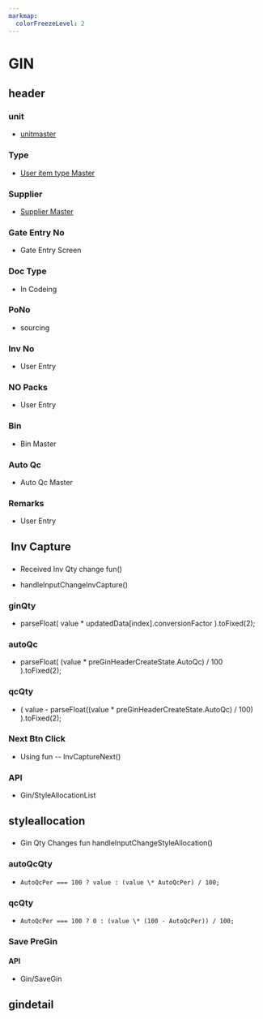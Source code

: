 ```yaml
---
markmap:
  colorFreezeLevel: 2
---
```


# GIN

## header

### unit

- [unitmaster](vscode://file/C:/Users/muthukumaran/OneDrive%20-%20Garnet%20Technologies/Desktop/combined-Project/src/Components/Project-1/CreateProduct.jsx:10)

### Type

- [User item type Master](vscode://file/C:/Users/muthukumaran/OneDrive%20-%20Garnet%20Technologies/Desktop/combined-Project/src/Components/Project-1/CreateProductTable.jsx:19)

### Supplier

- [Supplier Master](vscode://file/C:/Users/muthukumaran/OneDrive%20-%20Garnet%20Technologies/Desktop/combined-Project/src/Components/Project-1/CreateProductTable.jsx:29)

### Gate Entry No

- Gate Entry Screen

### Doc Type

- In Codeing

### PoNo

- sourcing

### Inv No

- User Entry

### NO Packs

- User Entry

### Bin

- Bin Master

### Auto Qc

- Auto Qc Master

### Remarks

- User Entry

##  Inv Capture

###

- Received Inv Qty change fun()

- handleInputChangeInvCapture()

### ginQty

- parseFloat(
  value \* updatedData[index].conversionFactor
  ).toFixed(2);

### autoQc

- parseFloat(
  (value \* preGinHeaderCreateState.AutoQc) / 100
  ).toFixed(2);

### qcQty

- (
  value - parseFloat((value \* preGinHeaderCreateState.AutoQc) / 100)
  ).toFixed(2);

### Next Btn Click

- Using fun -- InvCaptureNext()

### API

- Gin/StyleAllocationList

## styleallocation

###

- Gin Qty Changes fun handleInputChangeStyleAllocation()

### autoQcQty

- `AutoQcPer === 100 ? value : (value \* AutoQcPer) / 100;`

### qcQty

- `AutoQcPer === 100 ? 0 : (value \* (100 - AutoQcPer)) / 100;`

### Save PreGin

#### API

- Gin/SaveGin

## gindetail

